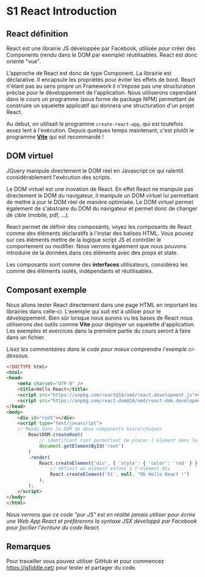 # S1 React Introduction

## React définition

React est une librairie JS développée par Facebook, utilisée pour créer des Components (rendu dans le DOM par exemple) réutilisables. React est donc orienté "vue".

L'approche de React est donc de type Component. La librairie est déclarative. Il encapsule les propriétés pour éviter les effets de bord. React n'étant pas au sens propre un Framework il n'impose pas une structuration précise pour le développement de l'application. Nous utiliserons cependant dans le cours un programme (sous forme de package NPM) permettant de construire un squelette applicatif qui donnera une structuration d'un projet React.

Au début, on utilisait le programme `create-react-app`, qui est toutefois assez lent à l'exécution.
Depuis quelques temps maintenant, c'est plutôt le programme **[Vite](https://vitejs.dev/)** qui est recommandé !

## DOM virtuel

JQuery manipule directement le DOM réel en Javascript ce qui ralentit considérablement l'exécution des scripts.

Le DOM virtuel est une inovation de React. En effet React ne manipule pas directement le DOM du navigateur, il manipule un DOM virtuel lui permettant de mettre à jour le DOM réel de manière optimisée. Le DOM virtuel permet également de s'abstraire du DOM du navigateur et permet donc de changer de cible (mobile, pdf, ...).

React permet de définir des composants, voyez les composants de React comme des éléments déclaratifs à l'instar des balises HTML. Vous pouvez sur ces éléments mettre de la logique script JS et contrôler le comportement ou modifier. Nous verrons également que nous pouvons introduire de la données dans ces éléments avec des props et state.

Les composants sont comme des **interfaces** utilisateurs, considérez les comme des éléments isolés, indépendants et réutilisables.

## Composant exemple

Nous allons tester React directement dans une page HTML en important les librairies dans celle-ci. L'exemple qui suit est à utiliser pour le développement. Bien sûr lorsque nous aurons vu les bases de React nous utiliserons des outils comme **Vite** pour deployer un squelette d'application. Les exemples et exercices dans la première partie du cours seront à faire dans un fichier.

*Lisez les commentaires dans le code pour mieux comprendre l'exemple ci-dessous.*

```html
<!DOCTYPE html>
<html>
<head>
    <meta charset="UTF-8" />
    <title>Hello React</title>
    <script src="https://unpkg.com/react@18/umd/react.development.js"></script>
    <script src="https://unpkg.com/react-dom@18/umd/react-dom.development.js"></script>
</head>
<body>
    <div id="root"></div>
    <script type="text/javascript">
    // Rendu dans le DOM de deux components hiérarchiques
        ReactDOM.createRoot(
            // identifiant root permettant de placer l'élément dans le DOM
            document.getElementById('root')
        )
        .render(
            React.createElement('div', { 'style': { 'color': 'red' } },
                // définit un élément enfant à l'élément div
                React.createElement('h1', null, "Oh Hello React !")
            ),
        );
    </script>
</body>
</html>
```

*Nous verrons que ce code "pur JS" est en réalité jamais utiliser pour écrire une Web App React et préfèrerons la syntaxe JSX développé par Facebook pour facilier l'écriture du code React.*


## Remarques

Pour travailler vous pouvez utiliser GitHub et pour commencez https://jsfiddle.net/ pour tester et partager du code.
